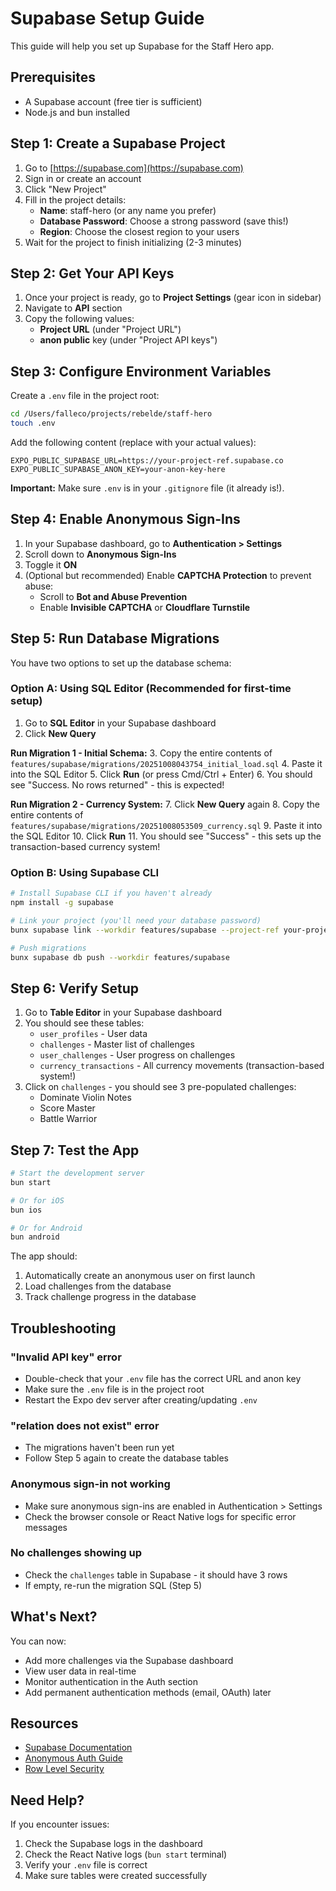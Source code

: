 # Supabase Setup Guide

This guide will help you set up Supabase for the Staff Hero app.

## Prerequisites

- A Supabase account (free tier is sufficient)
- Node.js and bun installed

## Step 1: Create a Supabase Project

1. Go to [https://supabase.com](https://supabase.com)
2. Sign in or create an account
3. Click "New Project"
4. Fill in the project details:
   - **Name**: staff-hero (or any name you prefer)
   - **Database Password**: Choose a strong password (save this!)
   - **Region**: Choose the closest region to your users
5. Wait for the project to finish initializing (2-3 minutes)

## Step 2: Get Your API Keys

1. Once your project is ready, go to **Project Settings** (gear icon in sidebar)
2. Navigate to **API** section
3. Copy the following values:
   - **Project URL** (under "Project URL")
   - **anon public** key (under "Project API keys")

## Step 3: Configure Environment Variables

Create a `.env` file in the project root:

```bash
cd /Users/falleco/projects/rebelde/staff-hero
touch .env
```

Add the following content (replace with your actual values):

```env
EXPO_PUBLIC_SUPABASE_URL=https://your-project-ref.supabase.co
EXPO_PUBLIC_SUPABASE_ANON_KEY=your-anon-key-here
```

**Important:** Make sure `.env` is in your `.gitignore` file (it already is!).

## Step 4: Enable Anonymous Sign-Ins

1. In your Supabase dashboard, go to **Authentication > Settings**
2. Scroll down to **Anonymous Sign-Ins**
3. Toggle it **ON**
4. (Optional but recommended) Enable **CAPTCHA Protection** to prevent abuse:
   - Scroll to **Bot and Abuse Prevention**
   - Enable **Invisible CAPTCHA** or **Cloudflare Turnstile**

## Step 5: Run Database Migrations

You have two options to set up the database schema:

### Option A: Using SQL Editor (Recommended for first-time setup)

1. Go to **SQL Editor** in your Supabase dashboard
2. Click **New Query**

**Run Migration 1 - Initial Schema:**
3. Copy the entire contents of `features/supabase/migrations/20251008043754_initial_load.sql`
4. Paste it into the SQL Editor
5. Click **Run** (or press Cmd/Ctrl + Enter)
6. You should see "Success. No rows returned" - this is expected!

**Run Migration 2 - Currency System:**
7. Click **New Query** again
8. Copy the entire contents of `features/supabase/migrations/20251008053509_currency.sql`
9. Paste it into the SQL Editor
10. Click **Run**
11. You should see "Success" - this sets up the transaction-based currency system!

### Option B: Using Supabase CLI

```bash
# Install Supabase CLI if you haven't already
npm install -g supabase

# Link your project (you'll need your database password)
bunx supabase link --workdir features/supabase --project-ref your-project-ref

# Push migrations
bunx supabase db push --workdir features/supabase
```

## Step 6: Verify Setup

1. Go to **Table Editor** in your Supabase dashboard
2. You should see these tables:
   - `user_profiles` - User data
   - `challenges` - Master list of challenges
   - `user_challenges` - User progress on challenges
   - `currency_transactions` - All currency movements (transaction-based system!)
3. Click on `challenges` - you should see 3 pre-populated challenges:
   - Dominate Violin Notes
   - Score Master
   - Battle Warrior

## Step 7: Test the App

```bash
# Start the development server
bun start

# Or for iOS
bun ios

# Or for Android
bun android
```

The app should:
1. Automatically create an anonymous user on first launch
2. Load challenges from the database
3. Track challenge progress in the database

## Troubleshooting

### "Invalid API key" error

- Double-check that your `.env` file has the correct URL and anon key
- Make sure the `.env` file is in the project root
- Restart the Expo dev server after creating/updating `.env`

### "relation does not exist" error

- The migrations haven't been run yet
- Follow Step 5 again to create the database tables

### Anonymous sign-in not working

- Make sure anonymous sign-ins are enabled in Authentication > Settings
- Check the browser console or React Native logs for specific error messages

### No challenges showing up

- Check the `challenges` table in Supabase - it should have 3 rows
- If empty, re-run the migration SQL (Step 5)

## What's Next?

You can now:
- Add more challenges via the Supabase dashboard
- View user data in real-time
- Monitor authentication in the Auth section
- Add permanent authentication methods (email, OAuth) later

## Resources

- [Supabase Documentation](https://supabase.com/docs)
- [Anonymous Auth Guide](https://supabase.com/docs/guides/auth/auth-anonymous)
- [Row Level Security](https://supabase.com/docs/guides/auth/row-level-security)

## Need Help?

If you encounter issues:
1. Check the Supabase logs in the dashboard
2. Check the React Native logs (`bun start` terminal)
3. Verify your `.env` file is correct
4. Make sure tables were created successfully

